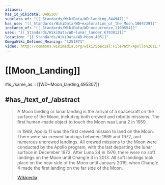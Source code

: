 ```yaml
---
aliases:
has_id_wikidata: Q495307
subclass_of: "[[_Standards/WikiData/WD~landing,844947]]"
has_use: "[[_Standards/WikiData/WD~exploration_of_the_Moon,1064739]]"
instance_of: "[[_Standards/WikiData/WD~occurrence,1190554]]"
uses: "[[_Standards/WikiData/WD~lunar_lander,6703812]]"
location: "[[_Standards/WikiData/WD~Moon,405]]"
OmegaWiki_Defined_Meaning: "1251971"
video: http://commons.wikimedia.org/wiki/Special:FilePath/Apollo%2011.%20Television%20clip%20of%20Buzz%20descending%20the%20ladder%20and%20stepping%20onto%20the%20moon%2C%201094228.ogv
---
```


# [[Moon_Landing]] 

#is_/same_as :: [[WD~Moon_landing,495307]] 

## #has_/text_of_/abstract 

> A Moon landing or lunar landing is the arrival of a spacecraft on the surface of the Moon, 
> including both crewed and robotic missions. 
> The first human-made object to touch the Moon was Luna 2 in 1959.
>
> In 1969, Apollo 11 was the first crewed mission to land on the Moon. There were six crewed landings between 1969 and 1972, and numerous uncrewed landings. All crewed missions to the Moon were conducted by the Apollo program, with the last departing the lunar surface in December 1972. After Luna 24 in 1976, there were no soft landings on the Moon until Chang'e 3 in 2013. All soft landings took place on the near side of the Moon until January 2019, when Chang'e 4 made the first landing on the far side of the Moon.
>
> [Wikipedia](https://en.wikipedia.org/wiki/Moon%20landing) 

